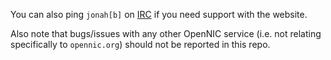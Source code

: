 You can also ping `jonah[b]` on [IRC](https://www.opennic.org/irc/) if you need support with the website.

Also note that bugs/issues with any other OpenNIC service (i.e. not relating specifically to `opennic.org`) should not be reported in this repo.
